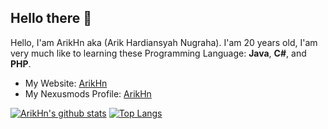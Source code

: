 ## Hello there :wave:
Hello, I'am ArikHn aka (Arik Hardiansyah Nugraha). I'am 20 years old, I'am very much like to learning these Programming Language: **Java**, **C#**, and **PHP**.

- My Website: [ArikHn](https://www.arikhn.xyz)
- My Nexusmods Profile: [ArikHn](https://www.nexusmods.com/users/77013103)

[![ArikHn's github stats](https://github-readme-stats.vercel.app/api?username=ArikHn&show_icons=true&theme=cobalt)](https://github.com/anuraghazra/github-readme-stats)
[![Top Langs](https://github-readme-stats.vercel.app/api/top-langs/?username=ArikHn&layout=compact)](https://github.com/anuraghazra/github-readme-stats)
